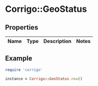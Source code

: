 # Corrigo::GeoStatus

## Properties

| Name | Type | Description | Notes |
| ---- | ---- | ----------- | ----- |

## Example

```ruby
require 'corrigo'

instance = Corrigo::GeoStatus.new()
```

